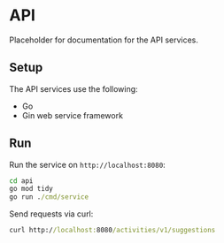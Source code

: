# API

Placeholder for documentation for the API services.

## Setup

The API services use the following:

- Go
- Gin web service framework

## Run

Run the service on `http://localhost:8080`:

```cmd
cd api
go mod tidy
go run ./cmd/service
```

Send requests via curl:

```cmd
curl http://localhost:8080/activities/v1/suggestions
```
